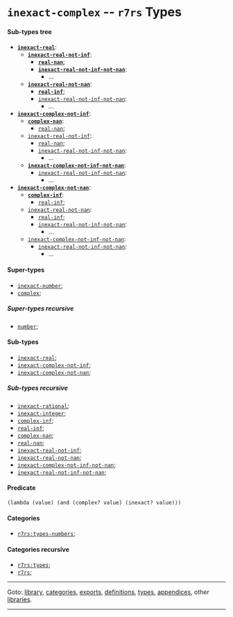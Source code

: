 

<a id='type__r7rs__inexact-complex'></a>

# `inexact-complex` -- `r7rs` Types


<a id='type__r7rs__inexact-complex__sub-types-tree'></a>

#### Sub-types tree

* **[`inexact-real`](../../r7rs/types/inexact-real.md#type__r7rs__inexact-real)**:
  * **[`inexact-real-not-inf`](../../r7rs/types/inexact-real-not-inf.md#type__r7rs__inexact-real-not-inf)**:
    * **[`real-nan`](../../r7rs/types/real-nan.md#type__r7rs__real-nan)**;
    * **[`inexact-real-not-inf-not-nan`](../../r7rs/types/inexact-real-not-inf-not-nan.md#type__r7rs__inexact-real-not-inf-not-nan)**:
      * ...
  * **[`inexact-real-not-nan`](../../r7rs/types/inexact-real-not-nan.md#type__r7rs__inexact-real-not-nan)**:
    * **[`real-inf`](../../r7rs/types/real-inf.md#type__r7rs__real-inf)**;
    * [`inexact-real-not-inf-not-nan`](../../r7rs/types/inexact-real-not-inf-not-nan.md#type__r7rs__inexact-real-not-inf-not-nan):
      * ...
* **[`inexact-complex-not-inf`](../../r7rs/types/inexact-complex-not-inf.md#type__r7rs__inexact-complex-not-inf)**:
  * **[`complex-nan`](../../r7rs/types/complex-nan.md#type__r7rs__complex-nan)**:
    * [`real-nan`](../../r7rs/types/real-nan.md#type__r7rs__real-nan);
  * [`inexact-real-not-inf`](../../r7rs/types/inexact-real-not-inf.md#type__r7rs__inexact-real-not-inf):
    * [`real-nan`](../../r7rs/types/real-nan.md#type__r7rs__real-nan);
    * [`inexact-real-not-inf-not-nan`](../../r7rs/types/inexact-real-not-inf-not-nan.md#type__r7rs__inexact-real-not-inf-not-nan):
      * ...
  * **[`inexact-complex-not-inf-not-nan`](../../r7rs/types/inexact-complex-not-inf-not-nan.md#type__r7rs__inexact-complex-not-inf-not-nan)**:
    * [`inexact-real-not-inf-not-nan`](../../r7rs/types/inexact-real-not-inf-not-nan.md#type__r7rs__inexact-real-not-inf-not-nan):
      * ...
* **[`inexact-complex-not-nan`](../../r7rs/types/inexact-complex-not-nan.md#type__r7rs__inexact-complex-not-nan)**:
  * **[`complex-inf`](../../r7rs/types/complex-inf.md#type__r7rs__complex-inf)**:
    * [`real-inf`](../../r7rs/types/real-inf.md#type__r7rs__real-inf);
  * [`inexact-real-not-nan`](../../r7rs/types/inexact-real-not-nan.md#type__r7rs__inexact-real-not-nan):
    * [`real-inf`](../../r7rs/types/real-inf.md#type__r7rs__real-inf);
    * [`inexact-real-not-inf-not-nan`](../../r7rs/types/inexact-real-not-inf-not-nan.md#type__r7rs__inexact-real-not-inf-not-nan):
      * ...
  * [`inexact-complex-not-inf-not-nan`](../../r7rs/types/inexact-complex-not-inf-not-nan.md#type__r7rs__inexact-complex-not-inf-not-nan):
    * [`inexact-real-not-inf-not-nan`](../../r7rs/types/inexact-real-not-inf-not-nan.md#type__r7rs__inexact-real-not-inf-not-nan):
      * ...


<a id='type__r7rs__inexact-complex__super-types'></a>

#### Super-types

 * [`inexact-number`](../../r7rs/types/inexact-number.md#type__r7rs__inexact-number);
 * [`complex`](../../r7rs/types/complex.md#type__r7rs__complex);


<a id='type__r7rs__inexact-complex__super-types-recursive'></a>

##### Super-types recursive

 * [`number`](../../r7rs/types/number.md#type__r7rs__number);


<a id='type__r7rs__inexact-complex__sub-types'></a>

#### Sub-types

 * [`inexact-real`](../../r7rs/types/inexact-real.md#type__r7rs__inexact-real);
 * [`inexact-complex-not-inf`](../../r7rs/types/inexact-complex-not-inf.md#type__r7rs__inexact-complex-not-inf);
 * [`inexact-complex-not-nan`](../../r7rs/types/inexact-complex-not-nan.md#type__r7rs__inexact-complex-not-nan);


<a id='type__r7rs__inexact-complex__sub-types-recursive'></a>

##### Sub-types recursive

 * [`inexact-rational`](../../r7rs/types/inexact-rational.md#type__r7rs__inexact-rational);
 * [`inexact-integer`](../../r7rs/types/inexact-integer.md#type__r7rs__inexact-integer);
 * [`complex-inf`](../../r7rs/types/complex-inf.md#type__r7rs__complex-inf);
 * [`real-inf`](../../r7rs/types/real-inf.md#type__r7rs__real-inf);
 * [`complex-nan`](../../r7rs/types/complex-nan.md#type__r7rs__complex-nan);
 * [`real-nan`](../../r7rs/types/real-nan.md#type__r7rs__real-nan);
 * [`inexact-real-not-inf`](../../r7rs/types/inexact-real-not-inf.md#type__r7rs__inexact-real-not-inf);
 * [`inexact-real-not-nan`](../../r7rs/types/inexact-real-not-nan.md#type__r7rs__inexact-real-not-nan);
 * [`inexact-complex-not-inf-not-nan`](../../r7rs/types/inexact-complex-not-inf-not-nan.md#type__r7rs__inexact-complex-not-inf-not-nan);
 * [`inexact-real-not-inf-not-nan`](../../r7rs/types/inexact-real-not-inf-not-nan.md#type__r7rs__inexact-real-not-inf-not-nan);


<a id='type__r7rs__inexact-complex__predicate'></a>

#### Predicate

````
(lambda (value) (and (complex? value) (inexact? value)))
````


<a id='type__r7rs__inexact-complex__categories'></a>

#### Categories

 * [`r7rs:types-numbers`](../../r7rs/categories/r7rs_3a_types-numbers.md#category__r7rs__r7rs_3a_types-numbers);


<a id='type__r7rs__inexact-complex__categories-recursive'></a>

#### Categories recursive

 * [`r7rs:types`](../../r7rs/categories/r7rs_3a_types.md#category__r7rs__r7rs_3a_types);
 * [`r7rs`](../../r7rs/categories/r7rs.md#category__r7rs__r7rs);

----

Goto: [library](../../r7rs/_index.md#library__r7rs), [categories](../../r7rs/categories/_index.md#toc__r7rs__categories), [exports](../../r7rs/exports/_index.md#toc__r7rs__exports), [definitions](../../r7rs/definitions/_index.md#toc__r7rs__definitions), [types](../../r7rs/types/_index.md#toc__r7rs__types), [appendices](../../r7rs/appendices/_index.md#toc__r7rs__appendices), other [libraries](../../_libraries.md#toc__libraries).

----

